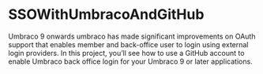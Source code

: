 # SSOWithUmbracoAndGitHub
Umbraco 9 onwards umbraco has made significant improvements on OAuth support that enables member and back-office user to login using external login providers.
In this project, you’ll see how to use a GitHub account to enable Umbraco back office login for your Umbraco 9 or later applications.
